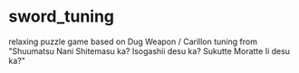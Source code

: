 # sword_tuning
relaxing puzzle game based on Dug Weapon / Carillon tuning from "Shuumatsu Nani Shitemasu ka? Isogashii desu ka? Sukutte Moratte Ii desu ka?"
